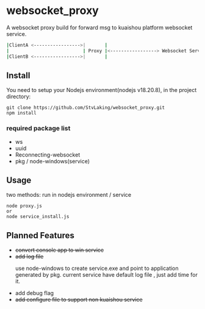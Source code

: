 # websocket_proxy

A websocket proxy build for forward msg to kuaishou platform websocket service.

```bash
|ClientA <----------------->|       |
|                           | Proxy |<-----------------> Websocket Service
|ClientB <----------------->|       |
```

## Install

You need to setup your Nodejs environment(nodejs v18.20.8), in the project directory:

```
git clone https://github.com/StvLaking/websocket_proxy.git
npm install
```

### required package list
* ws
* uuid
* Reconnecting-websocket
* pkg / node-windows(service)

## Usage
two methods: run in nodejs environment / service
```
node proxy.js
or 
node service_install.js
```


## Planned Features
- ~~convert console app to win service~~ 
- ~~add log file~~ <p/>
  use node-windows to create service.exe and point to application generated by pkg.
  current service have default log file , just add time for it.
- add debug flag
- ~~add configure file to support non kuaishou service~~
